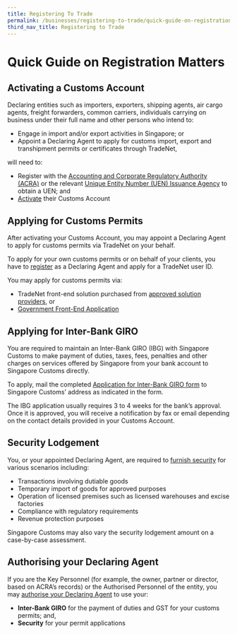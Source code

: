 ```yaml
---
title: Registering To Trade
permalink: /businesses/registering-to-trade/quick-guide-on-registration-matters
third_nav_title: Registering to Trade
---
```


# Quick Guide on Registration Matters

## Activating a Customs Account

Declaring entities such as importers, exporters, shipping agents, air cargo agents, freight forwarders, common carriers, individuals carrying on business under their full name and other persons who intend to:

-   Engage in import and/or export activities in Singapore; or
-   Appoint a Declaring Agent to apply for customs import, export and transhipment permits or certificates through TradeNet,

will need to:

-   Register with the  [Accounting and Corporate Regulatory Authority (ACRA)](http://www.acra.gov.sg/)  or the relevant  [Unique Entity Number (UEN) Issuance Agency](http://www.uen.gov.sg/)  to obtain a UEN; and
-   [Activate](https://www.tradenet.gov.sg/TN41EFORM/tds/sp/splogin.do?action=init_acct)  their Customs Account

## Applying for Customs Permits

After activating your Customs Account, you may appoint a Declaring Agent to apply for customs permits via TradeNet on your behalf.

To apply for your own customs permits or on behalf of your clients, you have to  [register](https://www.tradenet.gov.sg/TN41EFORM/tds/sp/splogin.do?action=init_acct)  as a Declaring Agent and apply for a TradeNet user ID.

You may apply for customs permits via:

-   TradeNet front-end solution purchased from  [approved solution providers](https://www.customs.gov.sg/businesses/resources/directories-of-service-providers/list-of-tradenet-solution-providers), or
-   [Government Front-End Application](https://www.tradenet.gov.sg/tradenet/login.portal)

## Applying for Inter-Bank GIRO

You are required to maintain an Inter-Bank GIRO (IBG) with Singapore Customs to make payment of duties, taxes, fees, penalties and other charges on services offered by Singapore from your bank account to Singapore Customs directly.

To apply, mail the completed  [Application for Inter-Bank GIRO form](https://www.customs.gov.sg/eservices/customs-forms-and-service-links#Registration) to Singapore Customs’ address as indicated in the form.

The IBG application usually requires 3 to 4 weeks for the bank’s approval. Once it is approved, you will receive a notification by fax or email depending on the contact details provided in your Customs Account.

## Security Lodgement

You, or your appointed Declaring Agent, are required to  [furnish security](https://www.customs.gov.sg/businesses/registering-to-trade/registration-procedures/security-lodgement)  for various scenarios including:

-   Transactions involving dutiable goods
-   Temporary import of goods for approved purposes
-   Operation of licensed premises such as licensed warehouses and excise factories
-   Compliance with regulatory requirements
-   Revenue protection purposes

Singapore Customs may also vary the security lodgement amount on a case-by-case assessment.

## Authorising your Declaring Agent

If you are the Key Personnel (for example, the owner, partner or director, based on ACRA’s records) or the Authorised Personnel of the entity, you may  [authorise your Declaring Agent](https://www.tradenet.gov.sg/TN41EFORM/tdsui/authdeclaringagent/addanddelete.do?doAction=INITIALIZE&APPLICATION_ID=TXWP)  to use your:

-   **Inter-Bank GIRO** for the payment of duties and GST for your customs permits; and,
-   **Security** for your permit applications
